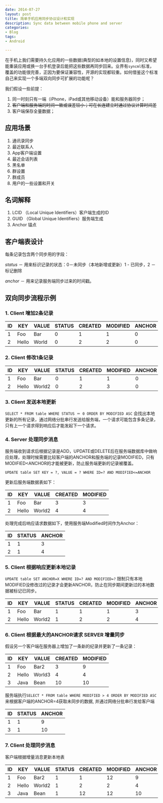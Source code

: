 ```yaml
---
date: 2014-07-27
layout: post
title: 简单手机应用同步协议设计和实现
description: Sync data between mobile phone and server
categories:
- Blog
tags:
- Android

---
```


在手机上我们需要持久化应用的一些数据(典型的如本地的设置信息)，同时又希望能重装应用或换一台手机登录后能把这些数据再同步回来。业界有`syncml`标准，覆盖的功能很完善，正因为要保证兼容性，开源的实现都较重。如何借鉴这个标准自己来实现一个多端双向同步可扩展的功能呢？

我们假设一些前提：

1. 同一时刻只有一端（iPhone，iPad或其他移动设备）能和服务器同步；
2. ~~客户端和服务端的时间一致或误差较小；可在长连建立时通过协议计算时间差~~
3. 客户端保存全量数据；

## 应用场景
1. 通讯录同步
2. 最近联系人
3. App客户端设置
4. 最近会话列表
5. 黑名单
6. 群设置
7. 群成员
8. 用户的一些设置和开关

## 名词解释
1. LCID （Local Unique Identifiers）客户端生成的ID
2. GUID （Global Unique Identifiers）服务端生成
3. Anchor 锚点

## 客户端表设计

每条记录包含两个同步用的字段：
  
  *status* － 用来标识记录的状态：0－未同步（本地新增或更新）1 - 已同步，2 － 标记删除
  
  *anchor* － 用来记录服务端同步过来的时间戳。


## 双向同步流程示例

### 1. Client 增加2条记录

| ID | KEY  | VALUE | STATUS  | CREATED | MODIFIED| ANCHOR|
| ---| -----|-------| ------- | --------| ------- | ------|
| 1  | Foo  | Bar   |    0    |    1    |   1     |   0   |
| 2  | Hello| World |    0    |    2    |   2     |   0   |

### 2. Client 修改1条记录

| ID | KEY  | VALUE | STATUS  | CREATED | MODIFIED| ANCHOR|
| ---| -----|-------| ------- | --------| ------  | ------|
| 1  | Foo  | Bar   |    0    |    1    |   1     |   0   |
| 2  | Hello| World2|    0    |    2    |   3     |   0   |

### 3. Client 发送本地更新
`SELECT * FROM table WHERE STATUS ＝ 0 ORDER BY MODIFIED ASC` 会找出本地更新的所有记录，通过网络分批串行发送给服务端，一个请求可能包含多条记录，只有上一个请求得到响应后才能发起下一个请求。

### 4. Server 处理同步消息

服务端收到请求后根据记录是ADD，UPDATE或DELETE后在服务端数据库中做响应处理，处理时候需要比较客户端的ANCHOR和服务端的记录MODIFIED，只有MODIFIED<ANCHOR的才能被更新，防止服务端更新的记录被覆盖。

`UPDATE table SET KEY = ?, VALUE = ? WHERE ID=? AND MODIFIED<=ANCHOR`

更新后服务端数据表如下：

| ID | KEY  | VALUE  | CREATED | MODIFIED|
| ---| -----|--------| --------| --------|
| 1  | Foo  | Bar    |    3    |   3     |
| 2  | Hello| World2 |    4    |   4     |

处理完成后响应请求数据如下，使用服务端Modified时间作为Anchor：

| ID | STATUS | ANCHOR|
| ---|  ------| ------|
| 1  |  1     |   3   |
| 2  |  1     |   4   |

### 5. Client 根据响应更新本地记录

`UPDATE table SET ANCHOR=X WHERE ID=? AND MODIFIED=?` 限制只有本地MODIFIED没修改过的记录才会更新ANCHOR，防止在同步期间更新过的本地数据被标记已同步。

| ID | KEY  | VALUE | STATUS  | CREATED | MODIFIED| ANCHOR|
| ---| -----|-------| ------- | --------| ------- | ------|
| 1  | Foo  | Bar   |    1    |    1    |   1     |   3   |
| 2  | Hello| World2|    1    |    2    |   2     |   4   |

### 6. Client 根据最大的ANCHOR请求 SERVER 增量同步

假设另一个客户端在服务器上增加了一条新的纪录并更新了一条记录：

| ID | KEY  | VALUE | CREATED | MODIFIED|
| ---| -----|-------| --------| ------- |
| 1  | Foo  | Bar2  |    3    |   9     |
| 2  | Hello| World3|    4    |   4     |
| 3  | Java | Bean  |    10   |   10    |

服务端执行`SELECT * FROM table WHERE MODIFIED > 4 ORDER BY MODIFIED ASC` 来根据客户端的ANCHOR=4获取未同步的数据, 并通过网络分批串行发给客户端

| ID | STATUS | ANCHOR|
| ---|  ------| ------|
| 1  |  1     |   9   |
| 3  |  1     |   10  |

### 7. Client 处理同步消息

客户端根据增量消息更新本地表

| ID | KEY  | VALUE | STATUS  | CREATED | MODIFIED| ANCHOR|
| ---| -----|-------| ------- | --------| ------- | ------|
| 1  | Foo  | Bar2  |    1    |    1    |   12    |   9   |
| 2  | Hello| World2|    1    |    2    |   2     |   4   |
| 3  | Java | Bean  |    1    |    12   |   12    |   10  |


















